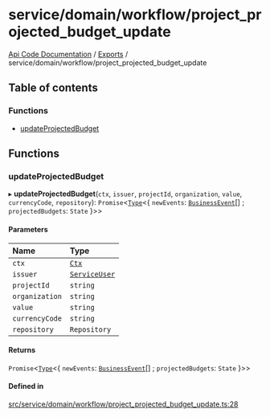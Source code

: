 # service/domain/workflow/project\_projected\_budget\_update
 
[Api Code Documentation](../README.md) / [Exports](../modules.md) / service/domain/workflow/project\_projected\_budget\_update

## Table of contents

### Functions

- [updateProjectedBudget](service_domain_workflow_project_projected_budget_update.md#updateprojectedbudget)

## Functions

### updateProjectedBudget

▸ **updateProjectedBudget**(`ctx`, `issuer`, `projectId`, `organization`, `value`, `currencyCode`, `repository`): `Promise`\<[`Type`](result.md#type)\<\{ `newEvents`: [`BusinessEvent`](service_domain_business_event.md#businessevent)[] ; `projectedBudgets`: `State`  }\>\>

#### Parameters

| Name | Type |
| :------ | :------ |
| `ctx` | [`Ctx`](../interfaces/lib_ctx.Ctx.md) |
| `issuer` | [`ServiceUser`](../interfaces/service_domain_organization_service_user.ServiceUser.md) |
| `projectId` | `string` |
| `organization` | `string` |
| `value` | `string` |
| `currencyCode` | `string` |
| `repository` | `Repository` |

#### Returns

`Promise`\<[`Type`](result.md#type)\<\{ `newEvents`: [`BusinessEvent`](service_domain_business_event.md#businessevent)[] ; `projectedBudgets`: `State`  }\>\>

#### Defined in

[src/service/domain/workflow/project_projected_budget_update.ts:28](https://github.com/openkfw/TruBudget/blob/086d599/api/src/service/domain/workflow/project_projected_budget_update.ts#L28)
